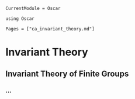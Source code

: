 ```@meta
CurrentModule = Oscar
```

```@setup oscar
using Oscar
```

```@contents
Pages = ["ca_invariant_theory.md"]
```

# Invariant Theory

## Invariant Theory of Finite Groups

### ...
